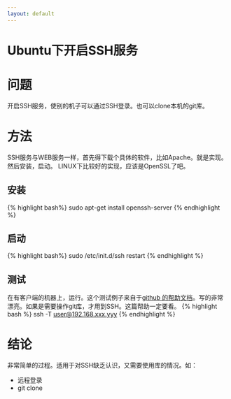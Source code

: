 ```yaml
---
layout: default
---
```


Ubuntu下开启SSH服务
===================

问题
====
开启SSH服务，使别的机子可以通过SSH登录。也可以clone本机的git库。


方法
====
SSH服务与WEB服务一样，首先得下载个具体的软件，比如Apache。就是实现。然后安装，启动。
LINUX下比较好的实现，应该是OpenSSL了吧。

安装
-----
{% highlight bash%}
sudo apt-get install openssh-server
{% endhighlight %}

启动
----

{% highlight bash%}
sudo /etc/init.d/ssh restart
{% endhighlight %}

测试
----
在有客户端的机器上，运行。这个测试例子来自于[github 的帮助文档][1]。写的非常漂亮。如果是需要操作git库，才用到SSH。这篇帮助一定要看。
{% highlight bash %}
ssh -T user@192.168.xxx.yyy
{% endhighlight %}

结论
====
非常简单的过程。适用于对SSH缺乏认识，又需要使用库的情况。如：

- 远程登录
- git clone


[1]:  https://help.github.com/articles/generating-ssh-keys
